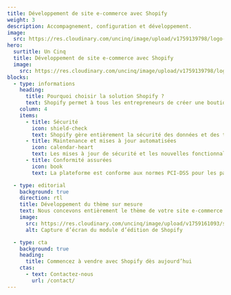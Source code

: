 ```yaml
---
title: Développement de site e-commerce avec Shopify
weight: 3
description: Accompagnement, configuration et développement.
image:
  src: https://res.cloudinary.com/uncinq/image/upload/v1759139798/logo-shopify_f8iihq.svg
hero:
  surtitle: Un Cinq
  title: Développement de site e-commerce avec Shopify
  image:
    src: https://res.cloudinary.com/uncinq/image/upload/v1759139798/logo-shopify_f8iihq.svg
blocks:
  - type: informations
    heading:
      title: Pourquoi choisir la solution Shopify ?
      text: Shopify permet à tous les entrepreneurs de créer une boutique en ligne et de vendre leurs produits et services. Les propriétaires de boutique Shopify peuvent également vendre en magasin physique grâce à Shopify POS. Si vous avez à la fois une présence en ligne et physique, votre stock est synchronisé afin que vous puissiez gérer vos boutiques depuis un seul compte Shopify et n'importe quel appareil.
    column: 4
    items:
      - title: Sécurité
        icon: shield-check
        text: Shopify gère entièrement la sécurité des données et des transactions avec des protocoles de protection et une surveillance continue, éliminant les risques de gestion manuelle.
      - title: Maintenance et mises à jour automatisées
        icon: calendar-heart
        text: Les mises à jour de sécurité et les nouvelles fonctionnalités sont déployées automatiquement, garantissant des performances optimales sans maintenance manuelle.
      - title: Conformité assurées
        icon: book
        text: La plateforme est conforme aux normes PCI-DSS pour les paiements et aux réglementations de protection des données, assurant que la boutique respecte les exigences légales sans effort supplémentaire.

  - type: editorial
    background: true
    direction: rtl
    title: Développement du thème sur mesure
    text: Nous concevons entièrement le thème de votre site e-commerce. Il sera compatible avec toutes extentions et conforme aux bonnes pratiques Shopify.
    image:
      src: https://res.cloudinary.com/uncinq/image/upload/v1759161093/screen-shopify-products_gvtzui.png
      alt: Capture d’écran du module d’édition de Shopify

  - type: cta
    background: true
    heading:
      title: Commencez à vendre avec Shopify dès aujourd’hui
    ctas:
      - text: Contactez-nous
        url: /contact/
---
```

